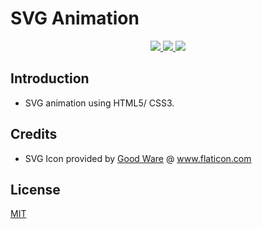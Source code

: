 # SVG Animation

<p align="center">
  <a href="https://www.w3schools.com/html/html_css.asp" alt="Built with: HTML5/CSS3">
    <img src="https://badgen.net/badge/Built%20with/HTML5%20/E85D25" />
    <img src="https://badgen.net/badge/Built%20with/CSS3%20/265CEB" />
  </a>
  <a href="https://opensource.org/licenses/MIT" alt="License: MIT">
    <img src="https://img.shields.io/badge/License-MIT-green.svg" />
  </a>
</p>

## Introduction

- SVG animation using HTML5/ CSS3.

## Credits

- SVG Icon provided by <a href="https://www.flaticon.com/authors/good-ware" title="Good Ware">Good Ware</a> @ <a href="https://www.flaticon.com/" title="Flaticon"> www.flaticon.com</a>

## License

[MIT](https://choosealicense.com/licenses/mit/)
